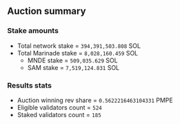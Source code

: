 ## Auction summary

### Stake amounts
- Total network stake = `394,391,503.808` SOL
- Total Marinade stake = `8,028,160.459` SOL
  - MNDE stake = `509,035.629` SOL
  - SAM stake = `7,519,124.831` SOL

### Results stats
- Auction winning rev share = `0.5622216463104331` PMPE
- Eligible validators count = `524`
- Staked validators count = `185`
